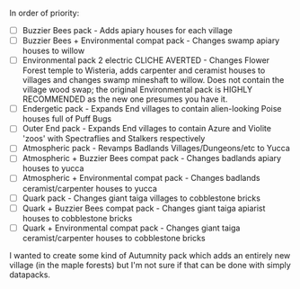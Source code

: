 In order of priority:

- [ ] Buzzier Bees pack - Adds apiary houses for each village
- [ ] Buzzier Bees + Environmental compat pack - Changes swamp apiary houses to willow
- [ ] Environmental pack 2 electric CLICHE AVERTED - Changes Flower Forest temple to Wisteria, adds carpenter and ceramist houses to villages and changes swamp mineshaft to willow. Does not contain the village wood swap; the original Environmental pack is HIGHLY RECOMMENDED as the new one presumes you have it.
- [ ] Endergetic pack - Expands End villages to contain alien-looking Poise houses full of Puff Bugs
- [ ] Outer End pack - Expands End villages to contain Azure and Violite 'zoos' with Spectraflies and Stalkers respectively
- [ ] Atmospheric pack - Revamps Badlands Villages/Dungeons/etc to Yucca
- [ ] Atmospheric + Buzzier Bees compat pack - Changes badlands apiary houses to yucca
- [ ] Atmospheric + Environmental compat pack - Changes badlands ceramist/carpenter houses to yucca
- [ ] Quark pack - Changes giant taiga villages to cobblestone bricks
- [ ] Quark + Buzzier Bees compat pack - Changes giant taiga apiarist houses to cobblestone bricks
- [ ] Quark + Environmental compat pack - Changes giant taiga ceramist/carpenter houses to cobblestone bricks

I wanted to create some kind of Autumnity pack which adds an entirely new village (in the maple forests) but I'm not sure if that can be done with simply datapacks.
